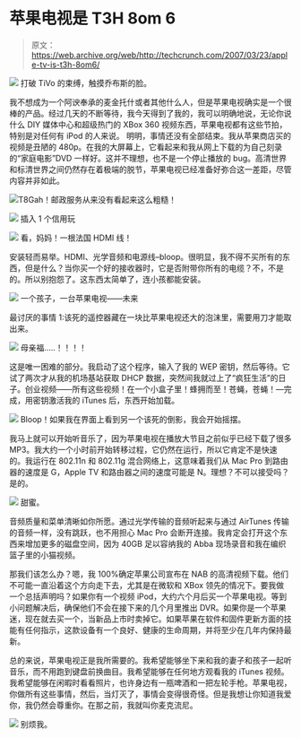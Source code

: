 # 苹果电视是 T3H 8om 6

> 原文：<https://web.archive.org/web/http://techcrunch.com/2007/03/23/apple-tv-is-t3h-8om6/>

![](img/dd1396e9ba039d80fbb5a7c3cd47155a.png)
打破 TiVo 的束缚，触摸乔布斯的脸。

我不想成为一个阿谀奉承的麦金托什或者其他什么人，但是苹果电视确实是一个很棒的产品。经过几天的不断等待，我今天得到了我的，我可以明确地说，无论你说什么 DIY 媒体中心和超级热门的 XBox 360 视频东西，苹果电视都有这些节拍，特别是对任何有 iPod 的人来说。
 明明，事情还没有全部结束。我从苹果商店买的视频是丑陋的 480p。在我的大屏幕上，它看起来和我从网上下载的为自己刻录的“家庭电影”DVD 一样好。这并不理想，也不是一个停止播放的 bug。高清世界和标清世界之间仍然存在着极端的脱节，苹果电视已经准备好弥合这一差距，尽管内容并非如此。

![](img/9267105d05472ec5f9ee218b1a284f92.png)T8Gah！邮政服务从来没有看起来这么粗糙！

![](img/af92e2047ecd378f4ef638ef8e551b2f.png)
插入 1 个信用玩

![](img/c7bd6242e99cbbd719fbb5c35bb589e2.png)
看，妈妈！一根法国 HDMI 线！

安装轻而易举。HDMI、光学音频和电源线–bloop。很明显，我不得不买所有的东西，但是什么？当你买一个好的接收器时，它是否附带你所有的电缆？不，不是的。所以别抱怨了。这东西太简单了，连小孩都能安装。

![](img/7d57c4953102a0ac5bd2d2aa030a37e0.png)
一个孩子，一台苹果电视——未来

最讨厌的事情 1:该死的遥控器藏在一块比苹果电视还大的泡沫里，需要用刀才能取出来。

![](img/14477f19b646d97091a928f9e4e9760c.png)
母亲福…..！！！！

这是唯一困难的部分。我启动了这个程序，输入了我的 WEP 密钥，然后等待。它试了两次才从我的机场基站获取 DHCP 数据，突然间我就过上了“疯狂生活”的日子。创业视频——所有这些视频！在一个小盒子里！蜂拥而至！苍蝇，苍蝇！—完成，用密钥激活我的 iTunes 后，东西开始加载。

![](img/45e67e016f4c1e8a740369827dbd025a.png)
Bloop！如果我在界面上看到另一个该死的倒影，我会开始摇摆。

我马上就可以开始听音乐了，因为苹果电视在播放大节目之前似乎已经下载了很多 MP3。我大约一个小时前开始转移过程，它仍然在运行，所以它肯定不是快速的。我运行在 802.11n 和 802.11g 混合网络上，这意味着我们从 Mac Pro 到路由器的速度是 G，Apple TV 和路由器之间的速度可能是 N。理想？不可以接受吗？是的。

![](img/49fcf5256be702de193083689382effa.png)
甜蜜。

音频质量和菜单清晰如你所愿。通过光学传输的音频听起来与通过 AirTunes 传输的音频一样，没有跳跃，也不用担心 Mac Pro 会断开连接。我肯定会打开这个东西来增加更多的磁盘空间，因为 40GB 足以容纳我的 Abba 现场录音和我在编织篮子里的小猫视频。

那我们该怎么办？嗯，我 100%确定苹果公司宣布在 NAB 的高清视频下载。他们不可能一直沿着这个方向走下去，尤其是在微软和 XBox 领先的情况下。要我做一个总括声明吗？如果你有一个视频 iPod，大约六个月后买一个苹果电视。等到小问题解决后，确保他们不会在接下来的几个月里推出 DVR。如果你是一个苹果迷，现在就去买一个，当新品上市时卖掉它。如果苹果在软件和固件更新方面的技能有任何指示，这款设备有一个良好、健康的生命周期，并将至少在几年内保持最新。

总的来说，苹果电视正是我所需要的。我希望能够坐下来和我的妻子和孩子一起听音乐，而不用跑到键盘前换曲目。我希望能够在任何地方观看我的 iTunes 视频。我希望能够在闲暇时看看照片，也许身边有一瓶啤酒和一把左轮手枪。苹果电视，你做所有这些事情，然后，当灯灭了，事情会变得很奇怪。但是我想让你知道我爱你，我仍然会尊重你。在那之前，我就叫你麦克流尼。

![](img/0db2360121bc3a966651dba5095146b8.png)
别烦我。